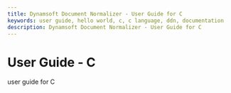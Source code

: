 ```yaml
---
title: Dynamsoft Document Normalizer - User Guide for C
keywords: user guide, hello world, c, c language, ddn, documentation
description: Dynamsoft Document Normalizer - User Guide for C
---
```


# User Guide - C

user guide for C
